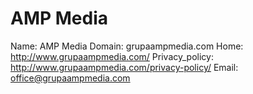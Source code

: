 
# AMP Media

Name: AMP Media
Domain: grupaampmedia.com
Home: http://www.grupaampmedia.com/
Privacy_policy: http://www.grupaampmedia.com/privacy-policy/
Email: office@grupaampmedia.com
